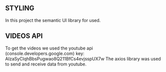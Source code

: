 ## STYLING

In this project the semantic UI library for used.

## VIDEOS API

To get the videos we used the youtube api (console.developers.google.com)
key: AIzaSyClqhBbsPugwao8Q211BfCs4evjsspUX7w
The axios library was used to send and receive data from youtube.

